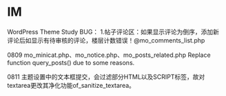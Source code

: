# IM
WordPress Theme Study
BUG：
1.帖子评论区：如果显示评论为倒序，添加新评论后如显示有待审核的评论，楼层计数错误！@mo_comments_list.php

0809
mo_minicat.php、mo_notice.php、mo_posts_related.php
Replace function query_posts() due to some reasons.

0811
主题设置中的文本框提交，会过滤部分HTML以及SCRIPT标签，故对textarea更改其净化功能of_sanitize_textarea。